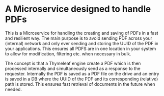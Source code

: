 # A Microservice designed to handle PDFs

This is a Microservice for handling the creating and saving of PDFs in a fast and resilient way.
The main purpose is to avoid sending PDF across your (internal) network and only ever sending and storing the UUID of the PDF in your applications.
This ensures all PDFS are in one location in your system to allow for modification, filtering etc. when necessary in bulk.

The concept is that a Thymeleaf engine create a PDF which is then processed internally and simultaneously send as a response to the requester.
Internally the PDF is saved as a PDF file on the drive and an entry is saved in a DB where the UUID of the PDF and its corresponding (relative) path is stored.
This ensures fast retrieval of documents in the future when needed.